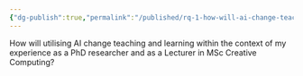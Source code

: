 ```yaml
---
{"dg-publish":true,"permalink":"/published/rq-1-how-will-ai-change-teaching-and-learning/","noteIcon":""}
---
```


How will utilising AI change teaching and learning within the context of my experience as a PhD researcher and as a Lecturer in MSc Creative Computing?
